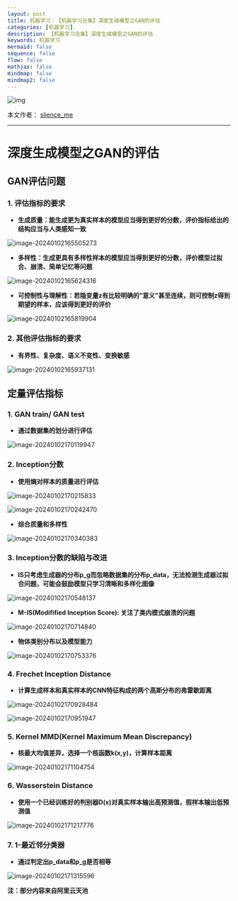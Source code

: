 ```yaml
---
layout: post
title: 机器学习｜【机器学习合集】深度生成模型之GAN的评估
categories: [机器学习]
description: 【机器学习合集】深度生成模型之GAN的评估
keywords: 机器学习
mermaid: false
sequence: false
flow: false
mathjax: false
mindmap: false
mindmap2: false
---
```


![img](https://raw.githubusercontent.com/slience-me/picGo/master/images/logo_slienceme3.jpeg)

本文作者： [slience_me](https://slienceme.cn/)

---

# 深度生成模型之GAN的评估

## GAN评估问题

### 1. 评估指标的要求

- **生成质量：能生成更为真实样本的模型应当得到更好的分数，评价指标给出的结构应当与人类感知一致**

![image-20240102165505273](/images/posts/image-20240102165505273.png)

- **多样性：生成更具有多样性样本的模型应当得到更好的分数，评价模型过拟合、崩溃、简单记忆等问题**

![image-20240102165624316](/images/posts/image-20240102165624316.png)

- **可控制性与理解性：若隐变量z有比较明确的“意义”甚至连续，则可控制z得到期望的样本，应该得到更好的评价**

![image-20240102165819904](/images/posts/image-20240102165819904.png)



### 2. 其他评估指标的要求

- **有界性、复杂度、语义不变性、变换敏感**

![image-20240102165937131](/images/posts/image-20240102165937131.png)

## 定量评估指标

### 1. GAN train/ GAN test

- **通过数据集的划分进行评估**

![image-20240102170119947](/images/posts/image-20240102170119947.png)

### 2. Inception分数

- **使用熵对样本的质量进行评估**

![image-20240102170215833](/images/posts/image-20240102170215833.png)

![image-20240102170242470](/images/posts/image-20240102170242470.png)

- **综合质量和多样性**

![image-20240102170340383](/images/posts/image-20240102170340383.png)

### 3. Inception分数的缺陷与改进

- **IS只考虑生成器的分布p_g而忽略数据集的分布p_data，无法检测生成器过拟合问题，可能会鼓励模型只学习清晰和多样化图像**

![image-20240102170548137](/images/posts/image-20240102170548137.png)

- **M-IS(Modifified Inception Score): 关注了类内模式崩溃的问题**

![image-20240102170714840](/images/posts/image-20240102170714840.png)

- **物体类别分布以及模型能力**

![image-20240102170753376](/images/posts/image-20240102170753376.png)

### 4. Frechet Inception Distance

- **计算生成样本和真实样本的CNN特征构成的两个高斯分布的弗雷歇距离**

![image-20240102170928484](/images/posts/image-20240102170928484.png)

![image-20240102170951947](/images/posts/image-20240102170951947.png)

### 5. Kernel MMD(Kernel Maximum Mean Discrepancy)

- **核最大均值差异，选择一个核函数k(x,y)，计算样本距离**

![image-20240102171104754](/images/posts/image-20240102171104754.png)

### 6. Wasserstein Distance

- **使用一个已经训练好的判别器D(x)对真实样本输出高预测值，假样本输出低预测值**

![image-20240102171217776](/images/posts/image-20240102171217776.png)

### 7. 1-最近邻分类器

- **通过判定出p_data和p_g是否相等**

![image-20240102171315596](/images/posts/image-20240102171315596.png)

**注：部分内容来自阿里云天池**
